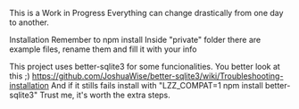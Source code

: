 This is a Work in Progress
Everything can change drastically from one day to another.


Installation
Remember to npm install
Inside "private" folder there are example files, rename them and fill it with your info

This project uses better-sqlite3 for some funcionalities. You better look at this ;)
https://github.com/JoshuaWise/better-sqlite3/wiki/Troubleshooting-installation
And if it stills fails install with "LZZ_COMPAT=1 npm install better-sqlite3"
Trust me, it's worth the extra steps.